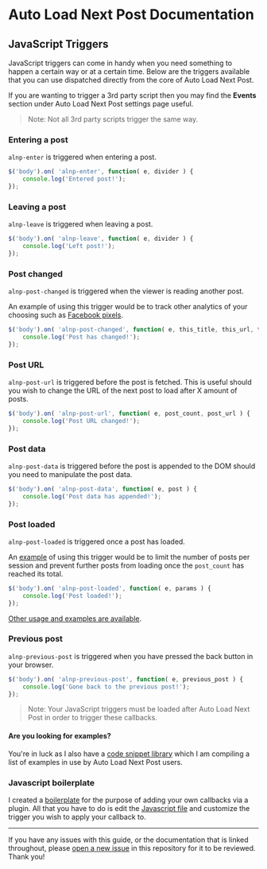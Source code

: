 # Auto Load Next Post Documentation

## JavaScript Triggers

JavaScript triggers can come in handy when you need something to happen a certain way or at a certain time. Below are the triggers available that you can use dispatched directly from the core of Auto Load Next Post.

If you are wanting to trigger a 3rd party script then you may find the **Events** section under Auto Load Next Post settings page useful.

> Note: Not all 3rd party scripts trigger the same way.


### Entering a post

`alnp-enter` is triggered when entering a post.

```javascript
$('body').on( 'alnp-enter', function( e, divider ) {
    console.log('Entered post!');
});
```

### Leaving a post

`alnp-leave` is triggered when leaving a post.

```javascript
$('body').on( 'alnp-leave', function( e, divider ) {
    console.log('Left post!');
});
```

### Post changed

`alnp-post-changed` is triggered when the viewer is reading another post.

An example of using this trigger would be to track other analytics of your choosing such as [Facebook pixels](https://wordpress.org/plugins/alnp-facebook-pixel-tracking/). 

```javascript
$('body').on( 'alnp-post-changed', function( e, this_title, this_url, this_post_id, post_count, stop_reading, initial_post ) {
    console.log('Post has changed!');
});
```

### Post URL

`alnp-post-url` is triggered before the post is fetched. This is useful should you wish to change the URL of the next post to load after X amount of posts.

```javascript
$('body').on( 'alnp-post-url', function( e, post_count, post_url ) {
    console.log('Post URL changed!');
});
```

### Post data

`alnp-post-data` is triggered before the post is appended to the DOM should you need to manipulate the post data.

```javascript
$('body').on( 'alnp-post-data', function( e, post ) {
    console.log('Post data has appended!');
});
```

### Post loaded

`alnp-post-loaded` is triggered once a post has loaded.

An [example](https://github.com/autoloadnextpost/alnp-code-snippet-library/blob/master/snippets/alnp-post-limit.js) of using this trigger would be to limit the number of posts per session and prevent further posts from loading once the `post_count` has reached its total.

```javascript
$('body').on( 'alnp-post-loaded', function( e, params ) {
    console.log('Post loaded!');
});
```

[Other usage and examples are available](https://github.com/autoloadnextpost/alnp-documentation/blob/master/en_US/post-loaded-examples.md).

### Previous post

`alnp-previous-post` is triggered when you have pressed the back button in your browser.

```javascript
$('body').on( 'alnp-previous-post', function( e, previous_post ) {
    console.log('Gone back to the previous post!');
});
```

> Note: Your JavaScript triggers must be loaded after Auto Load Next Post in order to trigger these callbacks.


#### Are you looking for examples?

You're in luck as I also have a [code snippet library](https://github.com/AutoLoadNextPost/alnp-code-snippet-library) which I am compiling a list of examples in use by Auto Load Next Post users.


### Javascript boilerplate

I created a [boilerplate](https://github.com/autoloadnextpost/alnp-js-boilerplate) for the purpose of adding your own callbacks via a plugin. All that you have to do is edit the [Javascript file](https://github.com/autoloadnextpost/alnp-js-boilerplate/blob/master/assets/js/alnp-js-boilerplate.js) and customize the trigger you wish to apply your callback to.


---

If you have any issues with this guide, or the documentation that is linked throughout, please [open a new issue](https://github.com/autoloadnextpost/alnp-documentation/issues/new) in this repository for it to be reviewed. Thank you!